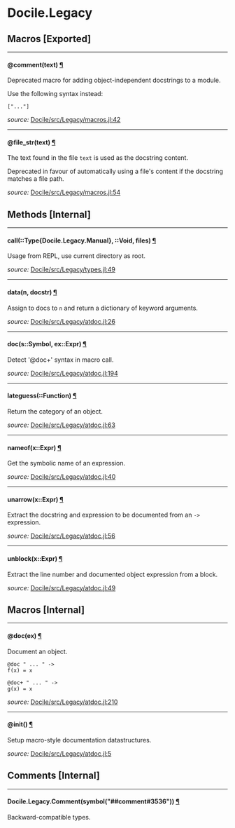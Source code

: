 # Docile.Legacy


## Macros [Exported]

---

<a id="macro___comment.1" class="lexicon_definition"></a>
#### @comment(text) [¶](#macro___comment.1)
Deprecated macro for adding object-independent docstrings to a module.

Use the following syntax instead:

    ["..."]




*source:*
[Docile/src/Legacy/macros.jl:42](https://github.com/MichaelHatherly/Docile.jl/tree/c46b4ecce0490f7dca72500c1749baba31650210/src/Legacy/macros.jl#L42)

---

<a id="macro___file_str.1" class="lexicon_definition"></a>
#### @file_str(text) [¶](#macro___file_str.1)
The text found in the file ``text`` is used as the docstring content.

Deprecated in favour of automatically using a file's content if the docstring
matches a file path.




*source:*
[Docile/src/Legacy/macros.jl:54](https://github.com/MichaelHatherly/Docile.jl/tree/c46b4ecce0490f7dca72500c1749baba31650210/src/Legacy/macros.jl#L54)


## Methods [Internal]

---

<a id="method__call.1" class="lexicon_definition"></a>
#### call(::Type{Docile.Legacy.Manual}, ::Void, files) [¶](#method__call.1)
Usage from REPL, use current directory as root.

*source:*
[Docile/src/Legacy/types.jl:49](https://github.com/MichaelHatherly/Docile.jl/tree/c46b4ecce0490f7dca72500c1749baba31650210/src/Legacy/types.jl#L49)

---

<a id="method__data.1" class="lexicon_definition"></a>
#### data(n, docstr) [¶](#method__data.1)
Assign to docs to `n` and return a dictionary of keyword arguments.


*source:*
[Docile/src/Legacy/atdoc.jl:26](https://github.com/MichaelHatherly/Docile.jl/tree/c46b4ecce0490f7dca72500c1749baba31650210/src/Legacy/atdoc.jl#L26)

---

<a id="method__doc.1" class="lexicon_definition"></a>
#### doc(s::Symbol, ex::Expr) [¶](#method__doc.1)
Detect '@doc+' syntax in macro call.


*source:*
[Docile/src/Legacy/atdoc.jl:194](https://github.com/MichaelHatherly/Docile.jl/tree/c46b4ecce0490f7dca72500c1749baba31650210/src/Legacy/atdoc.jl#L194)

---

<a id="method__lateguess.1" class="lexicon_definition"></a>
#### lateguess(::Function) [¶](#method__lateguess.1)
Return the category of an object.


*source:*
[Docile/src/Legacy/atdoc.jl:63](https://github.com/MichaelHatherly/Docile.jl/tree/c46b4ecce0490f7dca72500c1749baba31650210/src/Legacy/atdoc.jl#L63)

---

<a id="method__nameof.1" class="lexicon_definition"></a>
#### nameof(x::Expr) [¶](#method__nameof.1)
Get the symbolic name of an expression.


*source:*
[Docile/src/Legacy/atdoc.jl:40](https://github.com/MichaelHatherly/Docile.jl/tree/c46b4ecce0490f7dca72500c1749baba31650210/src/Legacy/atdoc.jl#L40)

---

<a id="method__unarrow.1" class="lexicon_definition"></a>
#### unarrow(x::Expr) [¶](#method__unarrow.1)
Extract the docstring and expression to be documented from an `->` expression.


*source:*
[Docile/src/Legacy/atdoc.jl:56](https://github.com/MichaelHatherly/Docile.jl/tree/c46b4ecce0490f7dca72500c1749baba31650210/src/Legacy/atdoc.jl#L56)

---

<a id="method__unblock.1" class="lexicon_definition"></a>
#### unblock(x::Expr) [¶](#method__unblock.1)
Extract the line number and documented object expression from a block.


*source:*
[Docile/src/Legacy/atdoc.jl:49](https://github.com/MichaelHatherly/Docile.jl/tree/c46b4ecce0490f7dca72500c1749baba31650210/src/Legacy/atdoc.jl#L49)

## Macros [Internal]

---

<a id="macro___doc.1" class="lexicon_definition"></a>
#### @doc(ex) [¶](#macro___doc.1)
Document an object.

    @doc " ... " ->
    f(x) = x

    @doc+ " ... " ->
    g(x) = x



*source:*
[Docile/src/Legacy/atdoc.jl:210](https://github.com/MichaelHatherly/Docile.jl/tree/c46b4ecce0490f7dca72500c1749baba31650210/src/Legacy/atdoc.jl#L210)

---

<a id="macro___init.1" class="lexicon_definition"></a>
#### @init() [¶](#macro___init.1)
Setup macro-style documentation datastructures.


*source:*
[Docile/src/Legacy/atdoc.jl:5](https://github.com/MichaelHatherly/Docile.jl/tree/c46b4ecce0490f7dca72500c1749baba31650210/src/Legacy/atdoc.jl#L5)

## Comments [Internal]

---

<a id="comment__comment.1" class="lexicon_definition"></a>
#### Docile.Legacy.Comment(symbol("##comment#3536")) [¶](#comment__comment.1)
Backward-compatible types.


